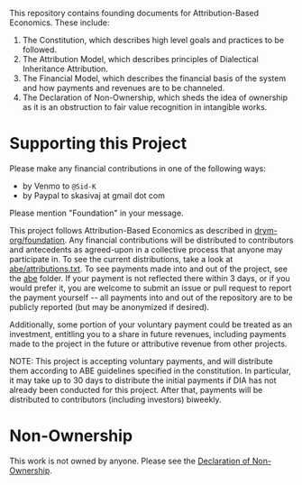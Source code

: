 This repository contains founding documents for Attribution-Based Economics. These include:

1. The Constitution, which describes high level goals and practices to be followed.
2. The Attribution Model, which describes principles of Dialectical Inheritance Attribution.
3. The Financial Model, which describes the financial basis of the system and how payments and revenues are to be channeled.
4. The Declaration of Non-Ownership, which sheds the idea of ownership as it is an obstruction to fair value recognition in intangible works.

# Supporting this Project

Please make any financial contributions in one of the following ways:

- by Venmo to ``@Sid-K``
- by Paypal to skasivaj at gmail dot com

Please mention "Foundation" in your message.

This project follows Attribution-Based Economics as described in [drym-org/foundation](https://github.com/drym-org/foundation). Any financial contributions will be distributed to contributors and antecedents as agreed-upon in a collective process that anyone may participate in. To see the current distributions, take a look at [abe/attributions.txt](https://github.com/drym-org/old-abe/blob/main/abe/attributions.txt). To see payments made into and out of the project, see the [abe](https://github.com/drym-org/old-abe/blob/main/abe/) folder. If your payment is not reflected there within 3 days, or if you would prefer it, you are welcome to submit an issue or pull request to report the payment yourself -- all payments into and out of the repository are to be publicly reported (but may be anonymized if desired).

Additionally, some portion of your voluntary payment could be treated as an investment, entitling you to a share in future revenues, including payments made to the project in the future or attributive revenue from other projects.

NOTE: This project is accepting voluntary payments, and will distribute them according to ABE guidelines specified in the constitution. In particular, it may take up to 30 days to distribute the initial payments if DIA has not already been conducted for this project. After that, payments will be distributed to contributors (including investors) biweekly.

# Non-Ownership

This work is not owned by anyone. Please see the [Declaration of Non-Ownership](https://github.com/drym-org/foundation/blob/main/DECLARATION-OF-NON-OWNERSHIP.md).
